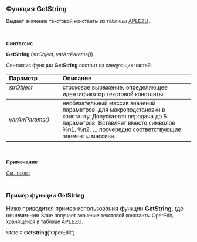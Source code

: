 ﻿<html>
<head>
<title>GetString</title>
</head>

<body>

<p><font size="4" face="Arial"><strong>Функция GetString</strong></font></p>

<p><font face="Arial">Выдает значение текстовой константы из таблицы <a href="../../Database/ApLezu.html">
APLEZU</a>.</font></p>

<p class="label">&nbsp;</p>

<p class="label"><font face="Arial"><b>Синтаксис</b></font></p>

<p><font face="Arial"><strong>GetString</strong> (<em>strObject, 
varArrParams()</em>)</font></p>

<p><font face="Arial">Синтаксис функции <strong>GetString</strong>
состоит из следующих частей:</font></p>

<table border="1" cellPadding="5" cols="2" frame="below" rules="rows">
<TBODY>
  <tr vAlign="top">
    <td class="label" width="29%"><font face="Arial"><b>Параметр</b></font></td>
    <td class="label" width="71%"><font face="Arial"><strong>Описание</strong></font></td>
  </tr>
  <tr vAlign="top">
    <td width="29%"><font face="Arial"><em>strObject</em></font></td>
    <td width="71%"><font face="Arial">строковое выражение, 
	определяющее идентификатор текстовой константы</font></td>
  </tr>
  <tr>
    <td width="29%"><font face="Arial"><em>varArrParams()</em></font></td>
    <td width="71%"><font face="Arial">необязательный массив значений 
	параметров, для макроподстановки в константу. Допускается передача до 5 
	параметров. Вставляет вместо символов %n1, %n2, ... поочередно 
	соответствующие элементы массива.</font></td>
  </tr>
</TBODY>
</table>

<p class="label">&nbsp;</p>

<p class="label"><font face="Arial"><b>Примечание</b></font></p>

<p class="label"><font face="Arial"><a href="../../functions.html">См. 
также</a></font></p>

<p class="label">&nbsp;</p>

<p><font face="Arial"><font size="3"><strong>Пример функции GetString<br>
</strong><br>
Ниже приводится пример использования функции <strong>GetString</strong>, где 
переменная </font>State получает значение текстовой константы OperEdit, 
хранящейся в таблице <a
href="../../Database/ApLezu.html">APLEZU</a>.</font></p>

<p><font face="Arial">State = <strong>GetString</strong>(&quot;OperEdit&quot;)</font></p>
</body>
</html>
